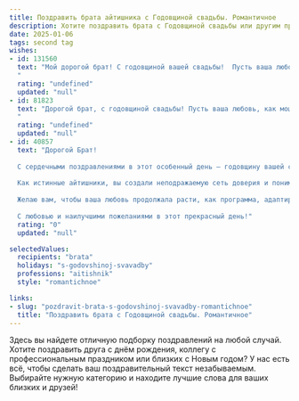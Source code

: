 ```yaml
---
title: Поздравить брата айтишника с Годовщиной свадьбы. Романтичное
description: Хотите поздравить брата с Годовщиной свадьбы или другим праздником? Наш ИИ создаст незабываемое поздравление, а вы обязательно выделитесь среди других.  
date: 2025-01-06
tags: second tag
wishes:
- id: 131560
  text: "Мой дорогой брат! С годовщиной вашей свадьбы!  Пусть ваша любовь, как мощный и стабильный сервер,  работает без сбоев и ошибок,  радуя вас новыми обновлениями счастья и нежности. Желаю вам бесконечного потока взаимной любви,  ярких эмоций и  крепкой, как надежный код, семейной  системы.  Пусть каждый ваш день будет полон  ласки,  уважения и  взаимопонимания.  Счастья вам, мои дорогие!
  "
  rating: "undefined"
  updated: "null"
- id: 81823
  text: "Дорогой брат, с годовщиной свадьбы! Пусть ваша любовь, как мощный Wi-Fi сигнал, будет всегда крепкой, стабильной и без сбоев. Желаю вам бесконечного счастья, уютного дома, где царит любовь, и чтобы каждый день был полон ярких моментов, как обновление ПО!
  "
  rating: "undefined"
  updated: "null"
- id: 40857
  text: "Дорогой Брат!
  
  С сердечными поздравлениями в этот особенный день – годовщину вашей свадьбы! Поздравляю вас с тем, что прошедший год стал яркой страницей в вашей совместной истории, наполненной теплом, радостью и нежной любовью.
  
  Как истинные айтишники, вы создали неподражаемую сеть доверия и понимания, закодировав ваше счастье в каждой улыбке и каждом взгляде. Пусть каждый новый день будет как обновление системы – с новыми возможностями, яркими моментами и еще большим счастьем.
  
  Желаю вам, чтобы ваша любовь продолжала расти, как программа, адаптируясь к жизни и преодолевая все возможные баги. Пусть ваше совместное путешествие станет еще более увлекательным, а в вашем доме всегда царят гармония, поддержка и радость!
  
  С любовью и наилучшими пожеланиями в этот прекрасный день!"
  rating: "0"
  updated: "null"

selectedValues:
  recipients: "brata"
  holidays: "s-godovshinoj-svavadby"
  professions: "aitishnik"
  style: "romantichnoe"

links:
- slug: "pozdravit-brata-s-godovshinoj-svavadby-romantichnoe"
  title: "Поздравить брата с Годовщиной свадьбы. Романтичное"
---
```


Здесь вы найдете отличную подборку поздравлений на любой случай. 
Хотите поздравить друга с днём рождения, коллегу с профессиональным праздником или близких с Новым годом? У нас есть всё, чтобы сделать ваш поздравительный текст незабываемым. Выбирайте нужную категорию и находите лучшие слова для ваших близких и друзей!
